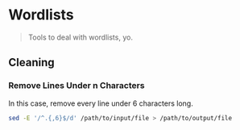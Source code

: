 # Wordlists

> Tools to deal with wordlists, yo.

## Cleaning

### Remove Lines Under n Characters
In this case, remove every line under 6 characters long.
```bash
sed -E '/^.{,6}$/d' /path/to/input/file > /path/to/output/file
```
